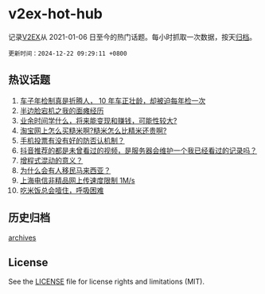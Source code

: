 # v2ex-hot-hub

 记录[V2EX](https://www.v2ex.com/)从 2021-01-06 日至今的热门话题。每小时抓取一次数据，按天[归档](archives)。

`更新时间：2024-12-22 09:29:11 +0800`

## 热议话题

1. [车子年检制真是折腾人， 10 年车正壮龄，却被迫每年检一次](https://www.v2ex.com/t/1099238)
1. [半边脸宕机之我的面瘫经历](https://www.v2ex.com/t/1099233)
1. [业余时间学什么，将来能变现和赚钱，可能性较大?](https://www.v2ex.com/t/1099251)
1. [淘宝网上怎么买糙米啊?糙米怎么比精米还贵啊?](https://www.v2ex.com/t/1099263)
1. [手机投票有没有好的防否认机制？](https://www.v2ex.com/t/1099262)
1. [抖音推荐的都是未曾看过的视频，是服务器会维护一个我已经看过的记录吗？](https://www.v2ex.com/t/1099234)
1. [增程式混动的意义？](https://www.v2ex.com/t/1099285)
1. [为什么会有人移民马来西亚？](https://www.v2ex.com/t/1099297)
1. [上海电信非精品网上传速度限制 1M/s](https://www.v2ex.com/t/1099248)
1. [吃米饭总会噎住，呼吸困难](https://www.v2ex.com/t/1099249)

## 历史归档

[archives](archives)

## License

See the [LICENSE](LICENSE) file for license rights and limitations (MIT).
